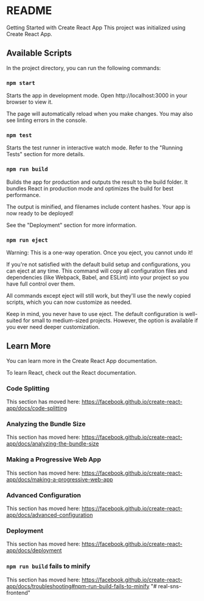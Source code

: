 # README
Getting Started with Create React App
This project was initialized using Create React App.

## Available Scripts
In the project directory, you can run the following commands:

### ``` npm start ```
Starts the app in development mode.
Open http://localhost:3000 in your browser to view it.

The page will automatically reload when you make changes.
You may also see linting errors in the console.

### ``` npm test ```
Starts the test runner in interactive watch mode.
Refer to the "Running Tests" section for more details.

### ``` npm run build ```
Builds the app for production and outputs the result to the build folder.
It bundles React in production mode and optimizes the build for best performance.

The output is minified, and filenames include content hashes.
Your app is now ready to be deployed!

See the "Deployment" section for more information.

### ``` npm run eject ```
Warning: This is a one-way operation. Once you eject, you cannot undo it!

If you're not satisfied with the default build setup and configurations, you can eject at any time.
This command will copy all configuration files and dependencies (like Webpack, Babel, and ESLint) into your project so you have full control over them.

All commands except eject will still work, but they'll use the newly copied scripts, which you can now customize as needed.

Keep in mind, you never have to use eject.
The default configuration is well-suited for small to medium-sized projects. However, the option is available if you ever need deeper customization.

## Learn More
You can learn more in the Create React App documentation.

To learn React, check out the React documentation.

### Code Splitting
This section has moved here: https://facebook.github.io/create-react-app/docs/code-splitting

### Analyzing the Bundle Size
This section has moved here: https://facebook.github.io/create-react-app/docs/analyzing-the-bundle-size

### Making a Progressive Web App
This section has moved here: https://facebook.github.io/create-react-app/docs/making-a-progressive-web-app

### Advanced Configuration
This section has moved here: https://facebook.github.io/create-react-app/docs/advanced-configuration

### Deployment
This section has moved here: https://facebook.github.io/create-react-app/docs/deployment

### ``` npm run build ``` fails to minify 
This section has moved here: https://facebook.github.io/create-react-app/docs/troubleshooting#npm-run-build-fails-to-minify "# real-sns-frontend"
